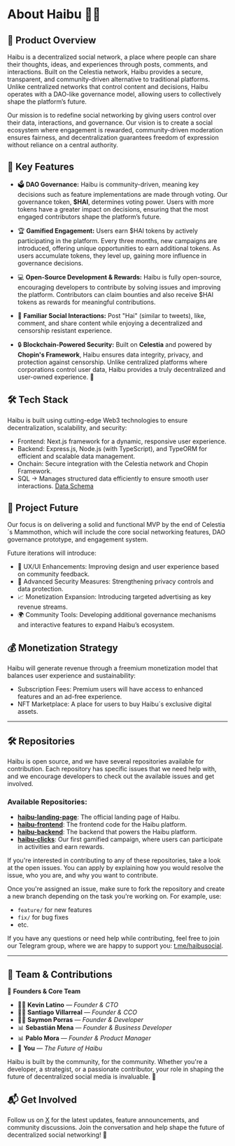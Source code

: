 # About Haibu 🐝🍯 

## 🚀 Product Overview  
Haibu is a decentralized social network, a place where people can share their thoughts, ideas, and experiences through posts, comments, and interactions. Built on the Celestia network, Haibu provides a secure, transparent, and community-driven alternative to traditional platforms. Unlike centralized networks that control content and decisions, Haibu operates with a DAO-like governance model, allowing users to collectively shape the platform’s future.


Our mission is to redefine social networking by giving users control over their data, interactions, and governance. Our vision is to create a social ecosystem where engagement is rewarded, community-driven moderation ensures fairness, and decentralization guarantees freedom of expression without reliance on a central authority.  

## 🌟 Key Features  
- 🗳️ **DAO Governance:** Haibu is community-driven, meaning key decisions such as feature implementations are made through voting. Our governance token, **$HAI**, determines voting power. Users with more tokens have a greater impact on decisions, ensuring that the most engaged contributors shape the platform’s future.  

- 🏆 **Gamified Engagement:** Users earn $HAI tokens by actively participating in the platform. Every three months, new campaigns are introduced, offering unique opportunities to earn additional tokens. As users accumulate tokens, they level up, gaining more influence in governance decisions.  

- 💻 **Open-Source Development & Rewards:** Haibu is fully open-source, encouraging developers to contribute by solving issues and improving the platform. Contributors can claim bounties and also receive $HAI tokens as rewards for meaningful contributions.  

- 💬 **Familiar Social Interactions:** Post "Hai" (similar to tweets), like, comment, and share content while enjoying a decentralized and censorship resistant experience.  

- 🔒 **Blockchain-Powered Security:** Built on **Celestia** and powered by **Chopin's Framework**, Haibu ensures data integrity, privacy, and protection against censorship. Unlike centralized platforms where corporations control user data, Haibu provides a truly decentralized and user-owned experience. 🚀

## 🛠️ Tech Stack  
Haibu is built using cutting-edge Web3 technologies to ensure decentralization, scalability, and security:  
- Frontend: Next.js framework for a dynamic, responsive user experience.
- Backend: Express.js, Node.js (with TypeScript), and TypeORM for efficient and scalable data management.
- Onchain: Secure integration with the Celestia network and Chopin Framework.
- SQL → Manages structured data efficiently to ensure smooth user interactions.  [Data Schema](https://dbdiagram.io/d/Haibu-67a2b781263d6cf9a00c9cc5)

## 🔮 Project Future  
Our focus is on delivering a solid and functional MVP by the end of Celestia´s Mammothon, which will include the core social networking features, DAO governance prototype, and engagement system.  

Future iterations will introduce:  
- 🚀 UX/UI Enhancements: Improving design and user experience based on community feedback.  
- 🔐 Advanced Security Measures: Strengthening privacy controls and data protection.  
- 📈 Monetization Expansion: Introducing targeted advertising as key revenue streams.  
- 🌍 Community Tools: Developing additional governance mechanisms and interactive features to expand Haibu’s ecosystem.  

## 💰 Monetization Strategy  
Haibu will generate revenue through a freemium monetization model that balances user experience and sustainability: 
- Subscription Fees:
Premium users will have access to enhanced features and an ad-free experience.
- NFT Marketplace: A place for users to buy Haibu´s exclusive digital assets.


---

## 🛠️ **Repositories**  
Haibu is open source, and we have several repositories available for contribution. Each repository has specific issues that we need help with, and we encourage developers to check out the available issues and get involved.

### Available Repositories:
- **[haibu-landing-page](https://github.com/haibu-project/haibu-landing-page)**: The official landing page of Haibu.
- **[haibu-frontend](https://github.com/haibu-project/haibu-frontend)**: The frontend code for the Haibu platform.
- **[haibu-backend](https://github.com/haibu-project/haibu-backend)**: The backend that powers the Haibu platform.
- **[haibu-clicks](https://github.com/haibu-project/haibu-clicks)**: Our first gamified campaign, where users can participate in activities and earn rewards.

If you're interested in contributing to any of these repositories, take a look at the open issues. You can apply by explaining how you would resolve the issue, who you are, and why you want to contribute.

Once you're assigned an issue, make sure to fork the repository and create a new branch depending on the task you're working on. For example, use:
- `feature/` for new features
- `fix/` for bug fixes
- etc.

If you have any questions or need help while contributing, feel free to join our Telegram group, where we are happy to support you: [t.me/haibusocial](https://t.me/haibusocial).

---


## 👥 **Team & Contributions**  

🚀 **Founders & Core Team**  
- 🧑‍💻 **Kevin Latino** — *Founder & CTO*  
- 🧑‍💻 **Santiago Villarreal** — *Founder & CCO*  
- 🧑‍💻 **Saymon Porras** — *Founder & Developer*  
- 📊 **Sebastián Mena** — *Founder & Business Developer*  
- 📊 **Pablo Mora** — *Founder & Product Manager*  
- 🌟 **You** — *The Future of Haibu*  

Haibu is built by the community, for the community. Whether you're a developer, a strategist, or a passionate contributor, your role in shaping the future of decentralized social media is invaluable. 🚀

## 📬 Get Involved  
Follow us on [X](https://x.com/haibusocial) for the latest updates, feature announcements, and community discussions. Join the conversation and help shape the future of decentralized social networking! 🚀

